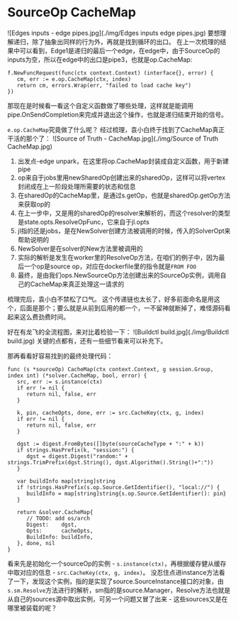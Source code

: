 # SourceOp CacheMap

![Edges inputs - edge pipes.jpg](./img/Edges inputs edge pipes.jpg)
要想理解递归，除了抽象出同样的行为外，再就是找到循环的出口。
在上一次梳理的结果中可以看到，Edge1是递归的最后一个edge，在edge中，由于SourceOp的inputs为空，所以在edge中的出口是pipe3，也就是op.CacheMap:
```golang
f.NewFuncRequest(func(ctx context.Context) (interface{}, error) {
   cm, err := e.op.CacheMap(ctx, index)
   return cm, errors.Wrap(err, "failed to load cache key")
})
```

那现在是时候看一看这个自定义函数做了哪些处理，这样就是能调用pipe.OnSendCompletion来完成并退出这个操作，也就是递归结束开始的信号。

`e.op.CacheMap`究竟做了什么呢？
经过梳理，袁小白终于找到了CacheMap真正干活的那个了：
![Source of Truth - CacheMap.jpg](./img/Source of Truth CacheMap.jpg)

1. 出发点-edge unpark，在这里将op.CacheMap封装成自定义函数，用于新建pipe
2. op来自于jobs里用newSharedOp创建出来的sharedOp，这样可以将vertex封闭成在上一阶段处理所需要的状态和信息
3. 在sharedOp的CacheMap里，是通过s.getOp，也就是sharedOp.getOp方法来获取op的
4. 在上一步中，又是用的sharedOp的resolver来解析的，而这个resolver的类型是state.opts.ResolveOpFunc，它来自于jl.opts
5. jl指的还是jobs，是在NewSolver创建方法被调用的时候，传入的SolverOpt来帮助说明的
6. NewSolver是在solver的New方法里被调用的
7. 实际的解析是发生在worker里的ResolveOp方法，在咱们的例子中，因为最后一个op是source op，对应在dockerfile里的指令就是`FROM FOO`
8. 最终，是由我们ops.NewSourceOp方法创建出来的SourceOp实例，调用自己的CacheMap来真正处理这一请求的

梳理完后，袁小白不禁松了口气。
这个传递链也太长了，好多前面命名是用这个，后面是那个；要么就是从前到后用的都一个，一不留神就断掉了，难怪源码看起来这么费劲费时间。

好在有龙飞的全流程图，来对比着检验一下：
![Buildctl build.jpg](./img/Buildctl build.jpg)
关键的点都有，还有一些细节看来可以补充下。

那再看看好容易找到的最终处理代码：
```golang
func (s *sourceOp) CacheMap(ctx context.Context, g session.Group, index int) (*solver.CacheMap, bool, error) {
   src, err := s.instance(ctx)
   if err != nil {
      return nil, false, err
   }

   k, pin, cacheOpts, done, err := src.CacheKey(ctx, g, index)
   if err != nil {
      return nil, false, err
   }

   dgst := digest.FromBytes([]byte(sourceCacheType + ":" + k))
   if strings.HasPrefix(k, "session:") {
      dgst = digest.Digest("random:" + strings.TrimPrefix(dgst.String(), dgst.Algorithm().String()+":"))
   }

   var buildInfo map[string]string
   if !strings.HasPrefix(s.op.Source.GetIdentifier(), "local://") {
      buildInfo = map[string]string{s.op.Source.GetIdentifier(): pin}
   }

   return &solver.CacheMap{
      // TODO: add os/arch
      Digest:    dgst,
      Opts:      cacheOpts,
      BuildInfo: buildInfo,
   }, done, nil
}
```
看来先是初始化一个sourceOp的实例 - `s.instance(ctx)`，再根据缓存健从缓存中取对应的信息 - `src.CacheKey(ctx, g, index)`。
没忍住点进instance方法看了一下，发现这个实例，指的是实现了source.SourceInstance接口的对象，由`s.sm.Resolve`方法进行的解析，sm指的是source.Manager，Resolve方法也就是从自己的sources源中取出实例，可另一个问题又冒了出来 - 这些sources又是在哪里被装载的呢？
